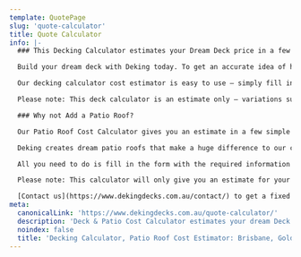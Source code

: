 ```yaml
---
template: QuotePage
slug: 'quote-calculator'
title: Quote Calculator
info: |-
  ### This Decking Calculator estimates your Dream Deck price in a few simple steps

  Build your dream deck with Deking today. To get an accurate idea of how much your dream deck costs, use our easy online quote system. It can issue you with an estimate to build a deck within seconds.

  Our decking calculator cost estimator is easy to use – simply fill in your details, such as the size of deck you require in meters and your contact details.

  Please note: This deck calculator is an estimate only – variations such as specific timber, shape of the deck, site location/slope etc all have weighting on the final decking cost.

  ### Why not Add a Patio Roof?

  Our Patio Roof Cost Calculator gives you an estimate in a few simple steps.

  Deking creates dream patio roofs that make a huge difference to our clients lifestyle. This online quote system is easy to use and will give you an estimate within a few seconds for adding a patio roof.

  All you need to do is fill in the form with the required information such as the size of the patio roof in meters. Then if you want insulation or a non insulated roof. Finally your contact details so we can send the quote to you.

  Please note: This calculator will only give you an estimate for your patio roof cost – variations such as specific steel or timber posts,site location/heights, shape of the patio, etc can all impact the final cost to build your patio roof.

  [Contact us](https://www.dekingdecks.com.au/contact/) to get a fixed price decking and roofing quote that is more specific than what you can get with the calculator. A quote that takes all your unique factors into account. In the meantime take a look at our galleries of decks, patios and pergolas. You can also read more about our [finance options](https://www.dekingdecks.com.au/about/finance/).
meta:
  canonicalLink: 'https://www.dekingdecks.com.au/quote-calculator/'
  description: 'Deck & Patio Cost Calculator estimates your dream Deck and Patio Roofing price in seconds. Or Contact Us for a more precise Free Quote '
  noindex: false
  title: 'Decking Calculator, Patio Roof Cost Estimator: Brisbane, Gold Coast'
---
```

